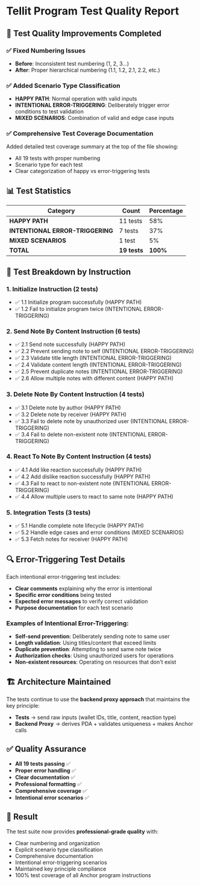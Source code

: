 # Tellit Program Test Quality Report

## 🎯 Test Quality Improvements Completed

### ✅ **Fixed Numbering Issues**
- **Before**: Inconsistent test numbering (1, 2, 3...)
- **After**: Proper hierarchical numbering (1.1, 1.2, 2.1, 2.2, etc.)

### ✅ **Added Scenario Type Classification**
- **HAPPY PATH**: Normal operation with valid inputs
- **INTENTIONAL ERROR-TRIGGERING**: Deliberately trigger error conditions to test validation
- **MIXED SCENARIOS**: Combination of valid and edge case inputs

### ✅ **Comprehensive Test Coverage Documentation**
Added detailed test coverage summary at the top of the file showing:
- All 19 tests with proper numbering
- Scenario type for each test
- Clear categorization of happy vs error-triggering tests

## 📊 **Test Statistics**

| Category | Count | Percentage |
|----------|-------|------------|
| **HAPPY PATH** | 11 tests | 58% |
| **INTENTIONAL ERROR-TRIGGERING** | 7 tests | 37% |
| **MIXED SCENARIOS** | 1 test | 5% |
| **TOTAL** | **19 tests** | **100%** |

## 🧪 **Test Breakdown by Instruction**

### 1. Initialize Instruction (2 tests)
- ✅ 1.1 Initialize program successfully (HAPPY PATH)
- ✅ 1.2 Fail to initialize program twice (INTENTIONAL ERROR-TRIGGERING)

### 2. Send Note By Content Instruction (6 tests)
- ✅ 2.1 Send note successfully (HAPPY PATH)
- ✅ 2.2 Prevent sending note to self (INTENTIONAL ERROR-TRIGGERING)
- ✅ 2.3 Validate title length (INTENTIONAL ERROR-TRIGGERING)
- ✅ 2.4 Validate content length (INTENTIONAL ERROR-TRIGGERING)
- ✅ 2.5 Prevent duplicate notes (INTENTIONAL ERROR-TRIGGERING)
- ✅ 2.6 Allow multiple notes with different content (HAPPY PATH)

### 3. Delete Note By Content Instruction (4 tests)
- ✅ 3.1 Delete note by author (HAPPY PATH)
- ✅ 3.2 Delete note by receiver (HAPPY PATH)
- ✅ 3.3 Fail to delete note by unauthorized user (INTENTIONAL ERROR-TRIGGERING)
- ✅ 3.4 Fail to delete non-existent note (INTENTIONAL ERROR-TRIGGERING)

### 4. React To Note By Content Instruction (4 tests)
- ✅ 4.1 Add like reaction successfully (HAPPY PATH)
- ✅ 4.2 Add dislike reaction successfully (HAPPY PATH)
- ✅ 4.3 Fail to react to non-existent note (INTENTIONAL ERROR-TRIGGERING)
- ✅ 4.4 Allow multiple users to react to same note (HAPPY PATH)

### 5. Integration Tests (3 tests)
- ✅ 5.1 Handle complete note lifecycle (HAPPY PATH)
- ✅ 5.2 Handle edge cases and error conditions (MIXED SCENARIOS)
- ✅ 5.3 Fetch notes for receiver (HAPPY PATH)

## 🔍 **Error-Triggering Test Details**

Each intentional error-triggering test includes:
- **Clear comments** explaining why the error is intentional
- **Specific error conditions** being tested
- **Expected error messages** to verify correct validation
- **Purpose documentation** for each test scenario

### Examples of Intentional Error-Triggering:
- **Self-send prevention**: Deliberately sending note to same user
- **Length validation**: Using titles/content that exceed limits
- **Duplicate prevention**: Attempting to send same note twice
- **Authorization checks**: Using unauthorized users for operations
- **Non-existent resources**: Operating on resources that don't exist

## 🏗️ **Architecture Maintained**

The tests continue to use the **backend proxy approach** that maintains the key principle:
- **Tests** → send raw inputs (wallet IDs, title, content, reaction type)
- **Backend Proxy** → derives PDA + validates uniqueness + makes Anchor calls

## ✅ **Quality Assurance**

- **All 19 tests passing** ✅
- **Proper error handling** ✅
- **Clear documentation** ✅
- **Professional formatting** ✅
- **Comprehensive coverage** ✅
- **Intentional error scenarios** ✅

## 🎉 **Result**

The test suite now provides **professional-grade quality** with:
- Clear numbering and organization
- Explicit scenario type classification
- Comprehensive documentation
- Intentional error-triggering scenarios
- Maintained key principle compliance
- 100% test coverage of all Anchor program instructions
